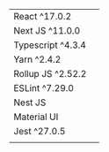 
 | | |
| --- | --- |
|React ^17.0.2 |
|Next JS ^11.0.0 |
|Typescript ^4.3.4 |
|Yarn ^2.4.2 |
|Rollup JS ^2.52.2 |
|ESLint ^7.29.0 |
|Nest JS |
|Material UI |
|Jest ^27.0.5 |
| | |